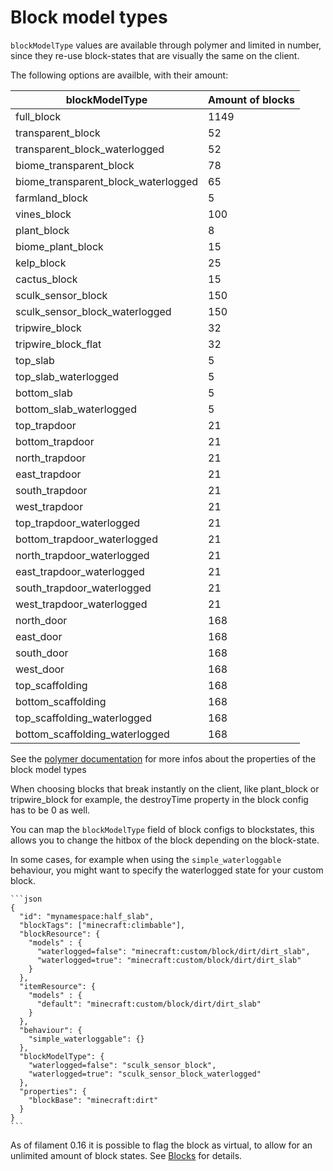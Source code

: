 # Block model types

`blockModelType` values are available through polymer and limited in number, since they re-use block-states that are visually the same on the client.

The following options are availble, with their amount:

| blockModelType                      | Amount of blocks |
|-------------------------------------|------------------|
| full_block                          | 1149             |
| transparent_block                   | 52               |
| transparent_block_waterlogged       | 52               |
| biome_transparent_block             | 78               |
| biome_transparent_block_waterlogged | 65               |
| farmland_block                      | 5                |
| vines_block                         | 100              |
| plant_block                         | 8                |
| biome_plant_block                   | 15               |
| kelp_block                          | 25               |
| cactus_block                        | 15               |
| sculk_sensor_block                  | 150              |
| sculk_sensor_block_waterlogged      | 150              |
| tripwire_block                      | 32               |
| tripwire_block_flat                 | 32               |
| top_slab                            | 5                |
| top_slab_waterlogged                | 5                |
| bottom_slab                         | 5                |
| bottom_slab_waterlogged             | 5                |
| top_trapdoor                        | 21               |
| bottom_trapdoor                     | 21               |
| north_trapdoor                      | 21               |
| east_trapdoor                       | 21               |
| south_trapdoor                      | 21               |
| west_trapdoor                       | 21               |
| top_trapdoor_waterlogged            | 21               |
| bottom_trapdoor_waterlogged         | 21               |
| north_trapdoor_waterlogged          | 21               |
| east_trapdoor_waterlogged           | 21               |
| south_trapdoor_waterlogged          | 21               |
| west_trapdoor_waterlogged           | 21               |
| north_door                          | 168              |
| east_door                           | 168              |
| south_door                          | 168              |
| west_door                           | 168              |
| top_scaffolding                     | 168              |
| bottom_scaffolding                  | 168              |
| top_scaffolding_waterlogged         | 168              |
| bottom_scaffolding_waterlogged      | 168              |

See the [polymer documentation](https://polymer.pb4.eu/latest/polymer-blocks/basics/) for more infos about the properties of the block model types

When choosing blocks that break instantly on the client, like plant_block or tripwire_block for example, the destroyTime property in the block config has to be 0 as well.

You can map the `blockModelType` field of block configs to blockstates, this allows you to change the hitbox of the block depending on the block-state.

In some cases, for example when using the `simple_waterloggable` behaviour, you might want to specify the waterlogged state for your custom block.

~~~admonish example
```json
{
  "id": "mynamespace:half_slab",
  "blockTags": ["minecraft:climbable"],
  "blockResource": {
    "models" : {
      "waterlogged=false": "minecraft:custom/block/dirt/dirt_slab",
      "waterlogged=true": "minecraft:custom/block/dirt/dirt_slab"
    }
  },
  "itemResource": {
    "models" : {
      "default": "minecraft:custom/block/dirt/dirt_slab"
    }
  },
  "behaviour": {
    "simple_waterloggable": {}
  },
  "blockModelType": {
    "waterlogged=false": "sculk_sensor_block",
    "waterlogged=true": "sculk_sensor_block_waterlogged"
  },
  "properties": {
    "blockBase": "minecraft:dirt"
  }
}
```
~~~

As of filament 0.16 it is possible to flag the block as virtual, to allow for an unlimited amount of block states. See [Blocks](blocks.md) for details.